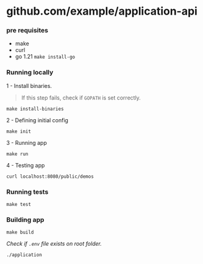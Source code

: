 # github.com/example/application-api

### pre requisites

- make
- curl
- go 1.21 `make install-go`

### Running locally

1 - Install binaries.
> If this step fails, check if `GOPATH` is set correctly.
```shell
make install-binaries
```

2 - Defining initial config
```shell
make init
```

3 - Running app
```shell
make run
```

4 - Testing app
```shell
curl localhost:8080/public/demos 
```

### Running tests

```shell
make test
```

### Building app

```shell
make build
```

_Check if `.env` file exists on root folder._
 
```shell
./application
```

